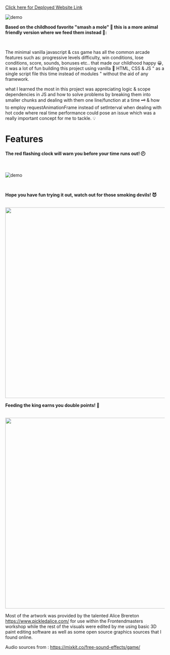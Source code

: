 <a href="https://amrofeedingbird.netlify.app/">Click here for Deployed Website Link</a>

![demo](/img/demo1.gif)


**Based on the childhood favorite "smash a mole" 	&#x1F528; this is a more animal friendly version where we feed them instead 	&#128057;:**

<br/>

The minimal vanilla javascript & css game has all the common arcade features such as: progressive levels difficulty, win conditions, lose conditions, score, sounds, bonuses etc.. that made our childhood happy 	&#128512;, it was a lot of fun building this project using vanilla :icecream: HTML, CSS & JS " as a single script file this time instead of modules " without the aid of any framework.

what I learned the most in this project was appreciating logic & scope dependencies in JS and how to solve problems by breaking them into smaller chunks and dealing with them one line/function at a time &#x1F5DD; & how to employ requestAnimationFrame instead of setInterval when dealing with hot code where real time performance could pose an issue which was a really important concept for me to tackle. 💡

# Features

**The red flashing clock will warn you before your time runs out! 	&#x1F557;**

<br />

![demo](/img/demo4.gif)

<br />

**Hope you have fun trying it out, watch out for those smoking devils! 😈**

<br />

<img src="/img/demo3.gif" width="600" />

<br />

**Feeding the king earns you double points! 	&#x1F934;**

<br />

<img src="/img/demo2.gif" width="600" />


Most of the artwork was provided by the talented Alice Brereton
https://www.pickledalice.com/ for use within the Frontendmasters workshop while
the rest of the visuals were edited by me using basic 3D paint editing software as well as some open source graphics sources that I found online.

Audio sources from :
https://mixkit.co/free-sound-effects/game/
